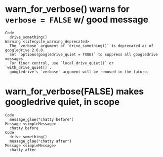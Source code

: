 # warn_for_verbose() warns for `verbose = FALSE` w/ good message

    Code
      drive_something()
    Warning <lifecycle_warning_deprecated>
      The `verbose` argument of `drive_something()` is deprecated as of googledrive 2.0.0.
      Set `options(googledrive_quiet = TRUE)` to suppress all googledrive messages.
      For finer control, use `local_drive_quiet()` or `with_drive_quiet()`.
      googledrive's `verbose` argument will be removed in the future.

# warn_for_verbose(FALSE) makes googledrive quiet, in scope

    Code
      message_glue("chatty before")
    Message <simpleMessage>
      chatty before
    Code
      drive_something()
      message_glue("chatty after")
    Message <simpleMessage>
      chatty after

